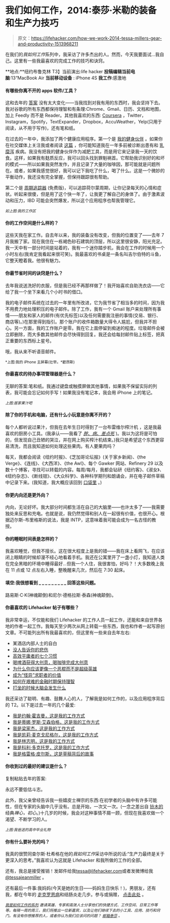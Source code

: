 # 我们如何工作，2014:泰莎·米勒的装备和生产力技巧

> 原文：<https://lifehacker.com/how-we-work-2014-tessa-millers-gear-and-productivity-1513968211>

在我们的*我如何工作*系列中，我采访了许多杰出的人。然而，今天我要面试...我自己。这里有一些我最喜欢的完成工作的技巧和诀窍。



**地点:**纽约布鲁克林
T3】当前演出:life hacker
**投稿编辑当前电脑**:13“MacBook Air
**当前移动设备** : iPhone 4S
**我工作**:感激地

#### 有哪些你离不开的 apps 软件/工具？

这和去年的 [答案](https://lifehacker.com/how-we-work-tessa-millers-favorite-gear-and-productivi-5983526) 没有太大变化——当我找到对我有用的东西时，我会坚持下去。我对谷歌的所有东西都保持理智和有条理:Chrome、Gmail、日历、文档和地图，加上 Feedly 而不是 Reader。其他我喜欢的东西: [Coursera](https://www.coursera.org/) ，Twitter，Instagram，Spotify，TextExpander，Dropbox，AccuWeather，Yelp(只用于阅读，从不用于写作)，还有笔和纸。

在过去的一年中，我添加了两个健康应用程序。第一个是 [我的健身伙伴](https://lifehacker.com/most-popular-food-and-nutrition-tracking-tools-myfitne-1121876804) 。如果你在社交媒体上关注我或者阅读 [这篇](https://medium.com/ladybits-on-medium/392c86576b7) ，你可能知道我在一年多前被诊断出患有和 [乳糜泻](http://www.mayoclinic.org/diseases-conditions/celiac-disease/basics/definition/con-20030410) 疾病。我没有把我的健身伙伴作为减肥工具，而是用它来记录我一天的饮食。这样，如果我有麸质反应，我可以回头找到罪魁祸首。它帮助我识别好的和坏的模式——所以如果我突然发作，并且记录了大量的咖啡因，那可能就是问题所在。或者，如果我感觉很好，我可以记下我吃了什么，喝了什么。这是一个微妙的平衡动作，我还没有完全掌握，但保持跟踪很有帮助。

第二个是 [周期追踪器](https://itunes.apple.com/us/app/period-tracker-lite/id330376830?mt=8) (免费版)，可以追踪荷尔蒙周期，让你记录每天的心情和症状。听起来很傻，但是用了这个快一年了，让我更了解自己的身体了。由于激素波动和压力，IBD 可能会突然爆发，所以这个应用程序也帮我管理它。

<small>*如上图:我的工作区*</small>

#### 你的工作空间是什么样的？

这些天我在家工作。自去年以来，我的装备没有改变，但我的位置变了——去年 7 月我搬了家。现在我住在一栋褐色砂石建筑的顶层，所以这里很安静，阳光充足。我一天中有一部分时间是站着的，我有一个迷你踏步机，我会在工作的时候用一个小时左右(我肯定我看起来很可笑)。我最喜欢的书桌是一条名叫吉尔伯特的斗鱼，它整天瞪着我。他很有魅力。

#### 你最节省时间的诀窍是什么？

去年我说送洗好的衣服，但是我已经不再那样做了！我开始喜欢自助洗衣店——它给了我一个坐下来看几个小时书的借口。

我的电子邮件系统在过去的一年里有所改进，它为我节省了相当多的时间，因为我不用费力地处理积压的电子邮件。除了工作，我有一个 Gmail 账户来处理所有事情——朋友和家人的邮件(有优先标签)以及任何需要我注册的事情(交易、银行、商店等)。)在那里得到指引。那个账户的收件箱数量大得令人尴尬，但我并不担心。另一方面，我的工作账户是零。我在它上面停留到痴迷的程度。垃圾邮件会被立即删除，而大多数其他邮件会尽快得到回复。我还会给每封邮件贴上标签，把真正重要的东西标上星号。

哦，我从来不听语音邮件。

<small>*上图:我的 iPhone 主屏幕(壮举。*碧昂斯)</small>

#### 你最喜欢的待办事项管理器是什么？

无聊的答案:笔和纸。我通过键盘或触摸屏做其他事情，如果我不保留实际的列表，我可能会忘记如何手写！如果我没有笔记本，我会用 iPhone 上的笔记。

<small>*上图:居家果汁吧*</small>

#### 除了你的手机和电脑，还有什么小玩意是你离不开的？

每个人都听说过果汁，但我在去年生日时得到了一台布雷维尔榨汁机 ，这是我最喜欢的厨房小工具。(我承认——我看了 [*胖、病、差点死*](http://en.wikipedia.org/wiki/Fat,_Sick_and_Nearly_Dead) )。我以为这将是可怕的，但发现自己丑陋的哭泣，并在网上购买榨汁机结束。)我只是希望这个东西更容易清洗，而且我知道如何处理这些果肉。有人要果肉吗？

每天，我都会阅读《纽约时报》、《芝加哥论坛报》(关于家乡新闻)、《the Verge》、《连线》、《大西洋》、《the Awl》、每个 Gawker 网站、Refinery 29 以及数十个博客，寻找可以转载的内容。每周/每月，我都会钻研《纽约客》、《淑女》、《纽约杂志》、《断线钳》、《大众科学》、各种科学期刊和朗诵会，并在电子邮件草稿中记录下来。(我知道，我大概应该回到 [口袋里](https://lifehacker.com/im-nate-weiner-and-this-is-the-story-behind-pockets-1480599162) 。)

#### 你更内向还是更外向？

内向，无论好坏。我大部分时间都生活在自己的大脑里——也许太多了——我需要独处来反思和充电。也就是说，我仍然觉得和别人在一起很有价值，也很开心。根据迈尔斯-布里格斯的说法，我是 INTP，这意味着我可能会成为一名古怪的教授。

#### 你的睡眠时间表是怎样的？

我喜欢睡觉，但我不擅长。这在很大程度上是我的错——我在床上看网飞，在应该闭上眼睛的时候却漫不经心地看着手机。我还在公寓里开了一盏小灯，我知道人类在完全黑暗的环境中睡得最好...但我一个人住，我很害怕，好吗？！大多数晚上我在 11 点或 12 点左右入睡，整晚醒来几次，然后在 7:30 起床。

#### 填空:我很想看到 _ _ _ _ _ _ _ _ _ 回答这些问题。

路易斯·C·K(神魂颠倒)和尼尔·德格拉斯·泰森(神魂颠倒)。

#### 你最喜欢的 Lifehacker 帖子有哪些？

我非常幸运，不仅能和我们 Lifehacker 的工作人员一起工作，还能和来自世界各地的作者一起工作。我每天至少两次从网上转载一些东西，我也和作者一起写原创文章。不可能列出所有我最喜欢的，但这里有一些来自去年左右:

*   某酒店内部人士的自白
*   [没人告诉你的悲伤](http://go.redirectingat.com/?id=33330X1169095&site=kinja.com&xs=1&isjs=1&url=http%3A%2F%2Flifehacker.com%2Fthe-things-about-grief-nobody-tells-you-1383119181&xguid=2e417463960ce1883572292ea9ccaa58&xcreo=0&sref=http%3A%2F%2Ftessa.kinja.com%2Fpreview%2Fhow-we-work-tessa-miller-39-s-favorite-gear-and-produ-1504733566&pref=http%3A%2F%2Ftessa.kinja.com%2Fprivate%2Fdrafts&xtz=300&abp=1)
*   [高效平庸者的七个习惯](http://go.redirectingat.com/?id=33330X1169095&site=kinja.com&xs=1&isjs=1&url=http%3A%2F%2Flifehacker.com%2Fthe-seven-habits-of-highly-effective-mediocre-people-836361648&xguid=2e417463960ce1883572292ea9ccaa58&xcreo=0&sref=http%3A%2F%2Ftessa.kinja.com%2Fpreview%2Fhow-we-work-tessa-miller-39-s-favorite-gear-and-produ-1504733566&pref=http%3A%2F%2Ftessa.kinja.com%2Fprivate%2Fdrafts&xtz=300&abp=1)
*   [喝啤酒获得大创意，喝咖啡完成大创意](http://lifehacker.com/why-you-should-drink-beer-for-big-ideas-coffee-to-get-513262326)
*   [为什么你应该更像一个恶棍而不是超级英雄](http://lifehacker.com/why-you-should-think-less-like-a-superhero-and-more-lik-1453537125)
*   [成为“怪异”求职者的价值](http://go.redirectingat.com/?id=33330X1169095&site=kinja.com&xs=1&isjs=1&url=http%3A%2F%2Flifehacker.com%2Fthe-value-of-being-the-weird-job-candidate-1463148445&xguid=2e417463960ce1883572292ea9ccaa58&xcreo=0&sref=http%3A%2F%2Ftessa.kinja.com%2Fpreview%2Fhow-we-work-tessa-miller-39-s-favorite-gear-and-produ-1504733566&pref=http%3A%2F%2Ftessa.kinja.com%2Fprivate%2Fdrafts&xtz=300&abp=1)
*   [如何在艰难的金融时期保持理智](http://go.redirectingat.com/?id=33330X1169095&site=kinja.com&xs=1&isjs=1&url=http%3A%2F%2Flifehacker.com%2Fhow-to-stay-sane-when-youre-going-through-tough-financ-1480611134&xguid=2e417463960ce1883572292ea9ccaa58&xcreo=0&sref=http%3A%2F%2Ftessa.kinja.com%2Fpreview%2Fhow-we-work-tessa-miller-39-s-favorite-gear-and-produ-1504733566&pref=http%3A%2F%2Ftessa.kinja.com%2Fprivate%2Fdrafts&xtz=300&abp=1)
*   [打坐的时候大脑会发生什么](http://go.redirectingat.com/?id=33330X1169095&site=kinja.com&xs=1&isjs=1&url=http%3A%2F%2Flifehacker.com%2Fwhat-happens-to-the-brain-when-you-meditate-and-how-it-1202533314&xguid=2e417463960ce1883572292ea9ccaa58&xcreo=0&sref=http%3A%2F%2Ftessa.kinja.com%2Fpreview%2Fhow-we-work-tessa-miller-39-s-favorite-gear-and-produ-1504733566&pref=http%3A%2F%2Ftessa.kinja.com%2Fprivate%2Fdrafts&xtz=300&abp=1)

我还采访了聪明、有趣、鼓舞人心的人，了解我是如何工作的，以及应用程序背后的 T2。以下是过去一年的几个最爱:

*   [我是约翰·霍吉曼，这是我的工作方式](http://lifehacker.com/im-john-hodgman-and-this-is-how-i-work-1442969880)
*   [我是蒂娜·罗斯·艾森伯格，这是我的工作方式](http://lifehacker.com/im-tina-roth-eisenberg-founder-of-swissmiss-and-this-5990995)
*   [我是梁家杰，这是我的工作方式](http://go.redirectingat.com/?id=33330X1169095&site=kinja.com&xs=1&isjs=1&url=http%3A%2F%2Flifehacker.com%2Fim-tim-leong-author-of-super-graphic-and-this-is-how-730023598&xguid=2e417463960ce1883572292ea9ccaa58&xcreo=0&sref=http%3A%2F%2Ftessa.kinja.com%2Fpreview%2Fhow-we-work-tessa-miller-39-s-favorite-gear-and-produ-1504733566&pref=http%3A%2F%2Ftessa.kinja.com%2Fprivate%2Fdrafts&xtz=300&abp=1)
*   [我是凯莉·麦克戈尼格尔，这是我的工作方式](http://go.redirectingat.com/?id=33330X1169095&site=kinja.com&xs=1&isjs=1&url=http%3A%2F%2Flifehacker.com%2Fim-kelly-mcgonigal-and-this-is-how-i-work-512839700&xguid=2e417463960ce1883572292ea9ccaa58&xcreo=0&sref=http%3A%2F%2Ftessa.kinja.com%2Fpreview%2Fhow-we-work-tessa-miller-39-s-favorite-gear-and-produ-1504733566&pref=http%3A%2F%2Ftessa.kinja.com%2Fprivate%2Fdrafts&xtz=300&abp=1)
*   [我是林志明，这是我的工作方式](http://lifehacker.com/im-brian-lam-and-this-is-how-i-work-486203521)
*   [我是科利·多克托罗，这是我的工作方式](http://go.redirectingat.com/?id=33330X1169095&site=kinja.com&xs=1&isjs=1&url=http%3A%2F%2Flifehacker.com%2F5993401%2Fim-cory-doctorow-and-this-is-how-i-work&xguid=2e417463960ce1883572292ea9ccaa58&xcreo=0&sref=http%3A%2F%2Ftessa.kinja.com%2Fpreview%2Fhow-we-work-tessa-miller-39-s-favorite-gear-and-produ-1504733566&pref=http%3A%2F%2Ftessa.kinja.com%2Fprivate%2Fdrafts&xtz=300&abp=1)
*   [我是格雷格·皮尔斯，这是草稿背后的故事](http://lifehacker.com/im-greg-pierce-and-this-is-the-story-behind-drafts-1251294691)

#### 你收到过的最好的建议是什么？

复制粘贴去年的答案:

永远不要低估斗志。

此外，我父亲曾经告诉我一些嬉皮士禅宗的东西:在初学者的头脑中有许多可能性，但在专家的头脑中几乎没有。总是开始，一次又一次。(一念之差出自 [铃木的](http://en.wikipedia.org/wiki/Shunryu_Suzuki) 经典*禅心，初心*。)十几岁的时候，我会对这种事情不屑一顾，但现在我喜欢做一个渴望、不断学习的人。

<small>*上图:我爸送的高中毕业礼物*</small>

#### 你有什么要补充的吗？

我真的很赞同查尔斯·杜希格在他的*我如何工作*采访中所说的话:“生产力最终是关于更深入的思考。”我喜欢认为这就是 Lifehacker 和我所做的工作的全部。

还有，我总是接受推销！发邮件给我[tessa@lifehacker.com](mailto:tessa@lifehacker.com)或者发微博给我 [@tessajeanmiller](https://twitter.com/TessaJeanMiller) 。

还有最后一件事:我妈妈(今天是她的生日——妈妈生日快乐！)，男朋友，还有我，都在今年的 [走克罗恩病](http://online.ccfa.org/site/PageServer?pagename=TS_homepage)和结肠炎走几步。参与或捐赠， [点击此处](http://online.ccfa.org/site/TR?px=2994995&pg=personal&fr_id=4373&et=fY5wZPSoS_KICyDY6Ctsvw&s_tafId=79541) 。

<small></small>*[<small>*我是如何工作的系列*</small>](http://lifehacker.com/how-i-work/) <small>*邀请英雄、专家和高效人士分享他们的快捷方式、工作空间、日常工作等等。每隔一周的周三，我们将推出一位新嘉宾，以及让他们继续下去的小工具、应用、技巧和窍门。有没有你想推荐的人，或者你认为我们应该问的问题？*</small> [<small>*邮箱泰莎*</small>](https://mail.google.com/mail/?view=cm&fs=1&tf=1&to=tessa@lifehacker.com) <small>*。*</small>*